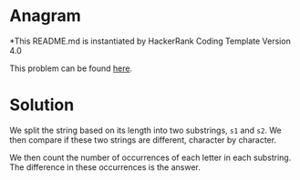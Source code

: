 # Anagram
*This README.md is instantiated by HackerRank Coding Template Version 4.0

This problem can be found [here](https://www.hackerrank.com/challenges/anagram/problem?utm_campaign=challenge-recommendation).

# Solution
We split the string based on its length into two substrings, `s1` and `s2`. We then compare if these two strings are different, character by character. 

We then count the number of occurrences of each letter in each substring. The difference in these occurrences is the answer.
